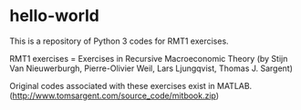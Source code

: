 # hello-world

This is a repository of Python 3 codes for RMT1 exercises.

RMT1 exercises = Exercises in Recursive Macroeconomic Theory 
(by Stijn Van Nieuwerburgh, Pierre-Olivier Weil, Lars Ljungqvist, Thomas J. Sargent)

Original codes associated with these exercises exist in MATLAB. 
(http://www.tomsargent.com/source_code/mitbook.zip)
